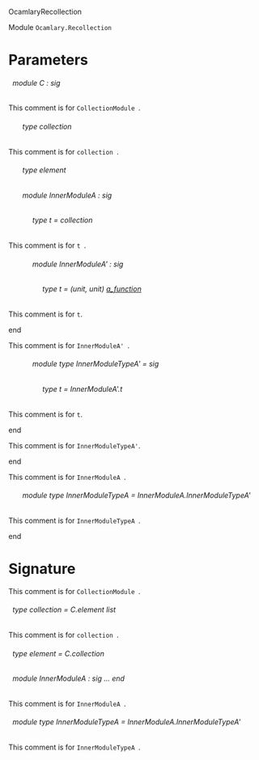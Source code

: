 OcamlaryRecollection

 Module `Ocamlary.Recollection`

# Parameters


<a id="argument-1-C"></a>
###### &nbsp; module C : sig

This comment is for `CollectionModule
`.



<a id="type-collection"></a>
###### &nbsp; &nbsp; &nbsp; &nbsp;type collection

This comment is for `collection
`.




<a id="type-element"></a>
###### &nbsp; &nbsp; &nbsp; &nbsp;type element



<a id="module-InnerModuleA"></a>
###### &nbsp; &nbsp; &nbsp; &nbsp;module InnerModuleA : sig

<a id="type-t"></a>
###### &nbsp; &nbsp; &nbsp; &nbsp;&nbsp; &nbsp; &nbsp;type t = collection

This comment is for `t
`.




<a id="module-InnerModuleA'"></a>
###### &nbsp; &nbsp; &nbsp; &nbsp;&nbsp; &nbsp; &nbsp;module InnerModuleA' : sig

<a id="type-t"></a>
###### &nbsp; &nbsp; &nbsp; &nbsp;&nbsp; &nbsp; &nbsp;&nbsp; &nbsp; &nbsp;type t = (unit, unit) [a_function](#type-a_function)

This comment is for `t`.



end

This comment is for `InnerModuleA'
`.




<a id="module-type-InnerModuleTypeA'"></a>
###### &nbsp; &nbsp; &nbsp; &nbsp;&nbsp; &nbsp; &nbsp;module type InnerModuleTypeA' = sig

<a id="type-t"></a>
###### &nbsp; &nbsp; &nbsp; &nbsp;&nbsp; &nbsp; &nbsp;&nbsp; &nbsp; &nbsp;type t = InnerModuleA'.t

This comment is for `t`.



end

This comment is for `InnerModuleTypeA'`.



end

This comment is for `InnerModuleA
`.




<a id="module-type-InnerModuleTypeA"></a>
###### &nbsp; &nbsp; &nbsp; &nbsp;module type InnerModuleTypeA = InnerModuleA.InnerModuleTypeA'

This comment is for `InnerModuleTypeA
`.



end




# Signature


This comment is for `CollectionModule
`.



<a id="type-collection"></a>
###### &nbsp; type collection = C.element list

This comment is for `collection
`.




<a id="type-element"></a>
###### &nbsp; type element = C.collection



<a id="module-InnerModuleA"></a>
###### &nbsp; module InnerModuleA : sig ... end

This comment is for `InnerModuleA
`.




<a id="module-type-InnerModuleTypeA"></a>
###### &nbsp; module type InnerModuleTypeA = InnerModuleA.InnerModuleTypeA'

This comment is for `InnerModuleTypeA
`.


